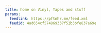 ```yaml
---
title: home on Vinyl, Tapes and stuff
params:
  feedlink: https://pftnhr.me/feed.xml
  feedid: 4ad654cf574869337f52b3bfe837a69e
---
```

